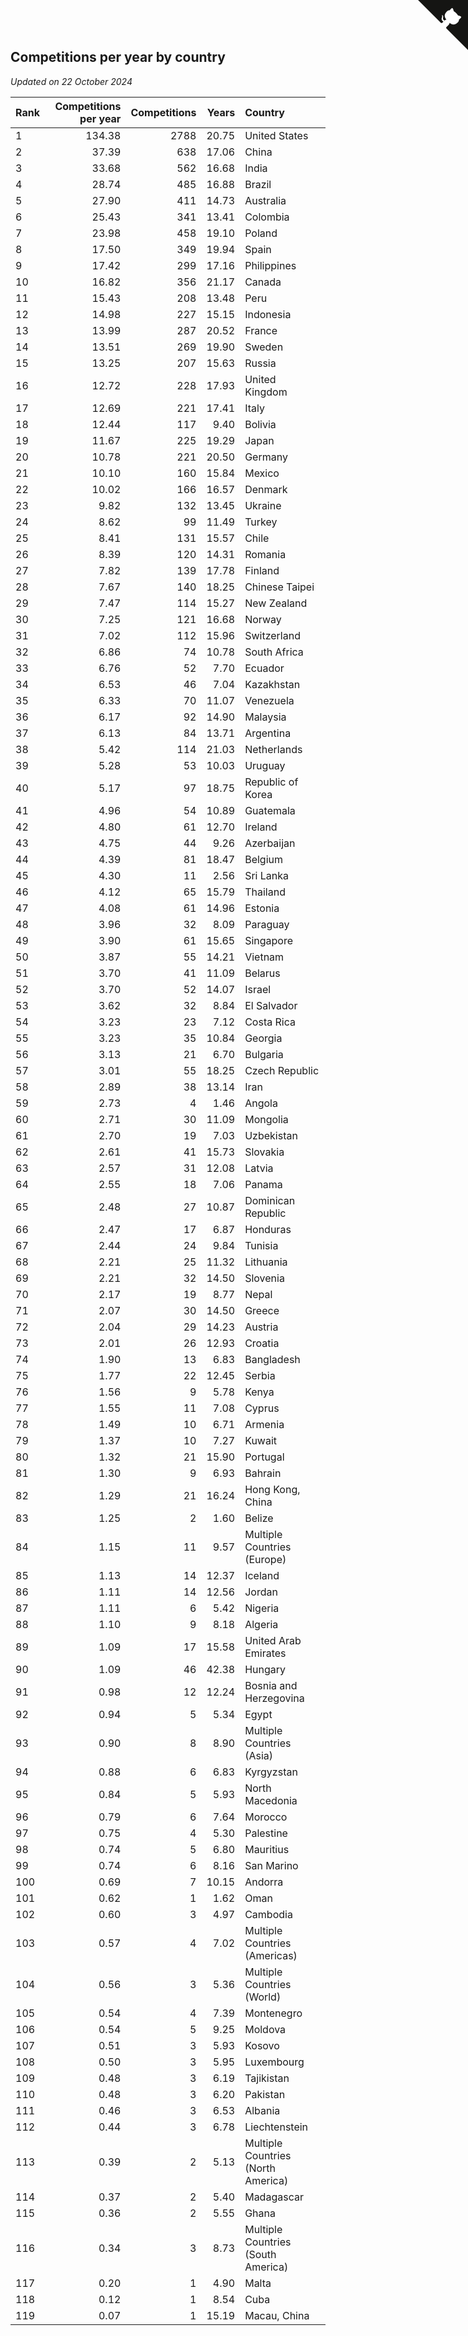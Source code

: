 ## Competitions per year by country

*Updated on 22 October 2024*

| Rank | Competitions per year | Competitions | Years | Country |
| :--- | ---: | ---: | ---: | :--- |
| 1 | 134.38 | 2788 | 20.75 | United States |
| 2 | 37.39 | 638 | 17.06 | China |
| 3 | 33.68 | 562 | 16.68 | India |
| 4 | 28.74 | 485 | 16.88 | Brazil |
| 5 | 27.90 | 411 | 14.73 | Australia |
| 6 | 25.43 | 341 | 13.41 | Colombia |
| 7 | 23.98 | 458 | 19.10 | Poland |
| 8 | 17.50 | 349 | 19.94 | Spain |
| 9 | 17.42 | 299 | 17.16 | Philippines |
| 10 | 16.82 | 356 | 21.17 | Canada |
| 11 | 15.43 | 208 | 13.48 | Peru |
| 12 | 14.98 | 227 | 15.15 | Indonesia |
| 13 | 13.99 | 287 | 20.52 | France |
| 14 | 13.51 | 269 | 19.90 | Sweden |
| 15 | 13.25 | 207 | 15.63 | Russia |
| 16 | 12.72 | 228 | 17.93 | United Kingdom |
| 17 | 12.69 | 221 | 17.41 | Italy |
| 18 | 12.44 | 117 | 9.40 | Bolivia |
| 19 | 11.67 | 225 | 19.29 | Japan |
| 20 | 10.78 | 221 | 20.50 | Germany |
| 21 | 10.10 | 160 | 15.84 | Mexico |
| 22 | 10.02 | 166 | 16.57 | Denmark |
| 23 | 9.82 | 132 | 13.45 | Ukraine |
| 24 | 8.62 | 99 | 11.49 | Turkey |
| 25 | 8.41 | 131 | 15.57 | Chile |
| 26 | 8.39 | 120 | 14.31 | Romania |
| 27 | 7.82 | 139 | 17.78 | Finland |
| 28 | 7.67 | 140 | 18.25 | Chinese Taipei |
| 29 | 7.47 | 114 | 15.27 | New Zealand |
| 30 | 7.25 | 121 | 16.68 | Norway |
| 31 | 7.02 | 112 | 15.96 | Switzerland |
| 32 | 6.86 | 74 | 10.78 | South Africa |
| 33 | 6.76 | 52 | 7.70 | Ecuador |
| 34 | 6.53 | 46 | 7.04 | Kazakhstan |
| 35 | 6.33 | 70 | 11.07 | Venezuela |
| 36 | 6.17 | 92 | 14.90 | Malaysia |
| 37 | 6.13 | 84 | 13.71 | Argentina |
| 38 | 5.42 | 114 | 21.03 | Netherlands |
| 39 | 5.28 | 53 | 10.03 | Uruguay |
| 40 | 5.17 | 97 | 18.75 | Republic of Korea |
| 41 | 4.96 | 54 | 10.89 | Guatemala |
| 42 | 4.80 | 61 | 12.70 | Ireland |
| 43 | 4.75 | 44 | 9.26 | Azerbaijan |
| 44 | 4.39 | 81 | 18.47 | Belgium |
| 45 | 4.30 | 11 | 2.56 | Sri Lanka |
| 46 | 4.12 | 65 | 15.79 | Thailand |
| 47 | 4.08 | 61 | 14.96 | Estonia |
| 48 | 3.96 | 32 | 8.09 | Paraguay |
| 49 | 3.90 | 61 | 15.65 | Singapore |
| 50 | 3.87 | 55 | 14.21 | Vietnam |
| 51 | 3.70 | 41 | 11.09 | Belarus |
| 52 | 3.70 | 52 | 14.07 | Israel |
| 53 | 3.62 | 32 | 8.84 | El Salvador |
| 54 | 3.23 | 23 | 7.12 | Costa Rica |
| 55 | 3.23 | 35 | 10.84 | Georgia |
| 56 | 3.13 | 21 | 6.70 | Bulgaria |
| 57 | 3.01 | 55 | 18.25 | Czech Republic |
| 58 | 2.89 | 38 | 13.14 | Iran |
| 59 | 2.73 | 4 | 1.46 | Angola |
| 60 | 2.71 | 30 | 11.09 | Mongolia |
| 61 | 2.70 | 19 | 7.03 | Uzbekistan |
| 62 | 2.61 | 41 | 15.73 | Slovakia |
| 63 | 2.57 | 31 | 12.08 | Latvia |
| 64 | 2.55 | 18 | 7.06 | Panama |
| 65 | 2.48 | 27 | 10.87 | Dominican Republic |
| 66 | 2.47 | 17 | 6.87 | Honduras |
| 67 | 2.44 | 24 | 9.84 | Tunisia |
| 68 | 2.21 | 25 | 11.32 | Lithuania |
| 69 | 2.21 | 32 | 14.50 | Slovenia |
| 70 | 2.17 | 19 | 8.77 | Nepal |
| 71 | 2.07 | 30 | 14.50 | Greece |
| 72 | 2.04 | 29 | 14.23 | Austria |
| 73 | 2.01 | 26 | 12.93 | Croatia |
| 74 | 1.90 | 13 | 6.83 | Bangladesh |
| 75 | 1.77 | 22 | 12.45 | Serbia |
| 76 | 1.56 | 9 | 5.78 | Kenya |
| 77 | 1.55 | 11 | 7.08 | Cyprus |
| 78 | 1.49 | 10 | 6.71 | Armenia |
| 79 | 1.37 | 10 | 7.27 | Kuwait |
| 80 | 1.32 | 21 | 15.90 | Portugal |
| 81 | 1.30 | 9 | 6.93 | Bahrain |
| 82 | 1.29 | 21 | 16.24 | Hong Kong, China |
| 83 | 1.25 | 2 | 1.60 | Belize |
| 84 | 1.15 | 11 | 9.57 | Multiple Countries (Europe) |
| 85 | 1.13 | 14 | 12.37 | Iceland |
| 86 | 1.11 | 14 | 12.56 | Jordan |
| 87 | 1.11 | 6 | 5.42 | Nigeria |
| 88 | 1.10 | 9 | 8.18 | Algeria |
| 89 | 1.09 | 17 | 15.58 | United Arab Emirates |
| 90 | 1.09 | 46 | 42.38 | Hungary |
| 91 | 0.98 | 12 | 12.24 | Bosnia and Herzegovina |
| 92 | 0.94 | 5 | 5.34 | Egypt |
| 93 | 0.90 | 8 | 8.90 | Multiple Countries (Asia) |
| 94 | 0.88 | 6 | 6.83 | Kyrgyzstan |
| 95 | 0.84 | 5 | 5.93 | North Macedonia |
| 96 | 0.79 | 6 | 7.64 | Morocco |
| 97 | 0.75 | 4 | 5.30 | Palestine |
| 98 | 0.74 | 5 | 6.80 | Mauritius |
| 99 | 0.74 | 6 | 8.16 | San Marino |
| 100 | 0.69 | 7 | 10.15 | Andorra |
| 101 | 0.62 | 1 | 1.62 | Oman |
| 102 | 0.60 | 3 | 4.97 | Cambodia |
| 103 | 0.57 | 4 | 7.02 | Multiple Countries (Americas) |
| 104 | 0.56 | 3 | 5.36 | Multiple Countries (World) |
| 105 | 0.54 | 4 | 7.39 | Montenegro |
| 106 | 0.54 | 5 | 9.25 | Moldova |
| 107 | 0.51 | 3 | 5.93 | Kosovo |
| 108 | 0.50 | 3 | 5.95 | Luxembourg |
| 109 | 0.48 | 3 | 6.19 | Tajikistan |
| 110 | 0.48 | 3 | 6.20 | Pakistan |
| 111 | 0.46 | 3 | 6.53 | Albania |
| 112 | 0.44 | 3 | 6.78 | Liechtenstein |
| 113 | 0.39 | 2 | 5.13 | Multiple Countries (North America) |
| 114 | 0.37 | 2 | 5.40 | Madagascar |
| 115 | 0.36 | 2 | 5.55 | Ghana |
| 116 | 0.34 | 3 | 8.73 | Multiple Countries (South America) |
| 117 | 0.20 | 1 | 4.90 | Malta |
| 118 | 0.12 | 1 | 8.54 | Cuba |
| 119 | 0.07 | 1 | 15.19 | Macau, China |


<a href="https://github.com/JustinTimeCuber/wca_statistics" class="github-corner" aria-label="View source on Github"><svg width="80" height="80" viewBox="0 0 250 250" style="fill:#151513; color:#fff; position: absolute; top: 0; border: 0; right: 0;" aria-hidden="true"><path d="M0,0 L115,115 L130,115 L142,142 L250,250 L250,0 Z"></path><path d="M128.3,109.0 C113.8,99.7 119.0,89.6 119.0,89.6 C122.0,82.7 120.5,78.6 120.5,78.6 C119.2,72.0 123.4,76.3 123.4,76.3 C127.3,80.9 125.5,87.3 125.5,87.3 C122.9,97.6 130.6,101.9 134.4,103.2" fill="currentColor" style="transform-origin: 130px 106px;" class="octo-arm"></path><path d="M115.0,115.0 C114.9,115.1 118.7,116.5 119.8,115.4 L133.7,101.6 C136.9,99.2 139.9,98.4 142.2,98.6 C133.8,88.0 127.5,74.4 143.8,58.0 C148.5,53.4 154.0,51.2 159.7,51.0 C160.3,49.4 163.2,43.6 171.4,40.1 C171.4,40.1 176.1,42.5 178.8,56.2 C183.1,58.6 187.2,61.8 190.9,65.4 C194.5,69.0 197.7,73.2 200.1,77.6 C213.8,80.2 216.3,84.9 216.3,84.9 C212.7,93.1 206.9,96.0 205.4,96.6 C205.1,102.4 203.0,107.8 198.3,112.5 C181.9,128.9 168.3,122.5 157.7,114.1 C157.9,116.9 156.7,120.9 152.7,124.9 L141.0,136.5 C139.8,137.7 141.6,141.9 141.8,141.8 Z" fill="currentColor" class="octo-body"></path></svg></a><style>.github-corner:hover .octo-arm{animation:octocat-wave 560ms ease-in-out}@keyframes octocat-wave{0%,100%{transform:rotate(0)}20%,60%{transform:rotate(-25deg)}40%,80%{transform:rotate(10deg)}}@media (max-width:500px){.github-corner:hover .octo-arm{animation:none}.github-corner .octo-arm{animation:octocat-wave 560ms ease-in-out}}</style>
